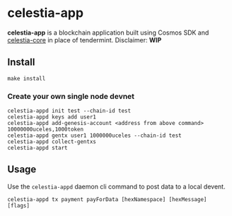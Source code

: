 # celestia-app

**celestia-app** is a blockchain application built using Cosmos SDK and [celestia-core](https://github.com/celestiaorg/celestia-core) in place of tendermint. Disclaimer: **WIP**

## Install
```
make install
```

### Create your own single node devnet
```
celestia-appd init test --chain-id test
celestia-appd keys add user1
celestia-appd add-genesis-account <address from above command> 10000000uceles,1000token
celestia-appd gentx user1 1000000uceles --chain-id test
celestia-appd collect-gentxs
celestia-appd start
```
## Usage
Use the `celestia-appd` daemon cli command to post data to a local devent. 
  
```celestia-appd tx payment payForData [hexNamespace] [hexMessage] [flags]```
